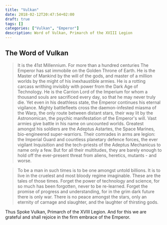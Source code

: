 ```yaml
---
title: "Vulkan"
date: 2018-02-12T20:47:54+02:00
draft: true
tags: []
categories: ["Vulkan", "Emperor"]
description: Word of Vulkan, Primarch of the XVIII Legion
---
```

## The Word of Vulkan
> It is the 41st Millennium. For more than a hundred centuries The Emperor has sat immobile on the Golden Throne of Earth. He is the Master of Mankind by the will of the gods, and master of a million worlds by the might of his inexhaustible armies. He is a rotting carcass writhing invisibly with power from the Dark Age of Technology. He is the Carrion Lord of the Imperium for whom a thousand souls are sacrificed every day, so that he may never truly die. Yet even in his deathless state, the Emperor continues his eternal vigilance. Mighty battlefleets cross the daemon-infested miasma of the Warp, the only route between distant stars, their way lit by the Astronomican, the psychic manifestation of the Emperor's will. Vast armies give battle in his name on uncounted worlds. Greatest amongst his soldiers are the Adeptus Astartes, the Space Marines, bio-engineered super-warriors. Their comrades in arms are legion: the Imperial Guard and countless planetary defence forces, the ever vigilant Inquisition and the tech-priests of the Adeptus Mechanicus to name only a few. But for all their multitudes, they are barely enough to hold off the ever-present threat from aliens, heretics, mutants - and worse. 

> To be a man in such times is to be one amongst untold billions. It is to live in the cruelest and most bloody regime imaginable. These are the tales of those times. Forget the power of technology and science, for so much has been forgotten, never to be re-learned. Forget the promise of progress and understanding, for in the grim dark future there is only war. There is no peace amongst the stars, only an eternity of carnage and slaughter, and the laughter of thirsting gods.

Thus Spoke Vulkan, Primarch of the XVIII Legion. And for this we are grateful and shall rejoice in the firm embrace of the Emperor. 
